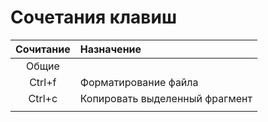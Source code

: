 # Сочетания клавиш

| Сочитание | Назначение |
| :---:     |     :---   | 
| Общие |
| Ctrl+f | Форматирование файла |
| Ctrl+c | Копировать выделенный фрагмент |
|  |  |

